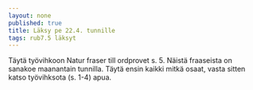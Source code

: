 ```yaml
---
layout: none
published: true
title: Läksy pe 22.4. tunnille
tags: rub7.5 läksyt
---
```

Täytä työvihkoon Natur fraser till ordprovet s. 5. Näistä fraaseista on sanakoe maanantain tunnilla. Täytä ensin kaikki mitkä osaat, vasta sitten katso työvihksota (s. 1-4) apua.
